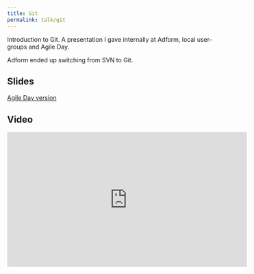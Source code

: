 ```yaml
---
title: Git
permalink: talk/git
---
```


Introduction to Git. A presentation I gave internally at Adform, local user-groups and Agile Day.

Adform ended up switching from SVN to Git.

## Slides

<script async class="speakerdeck-embed" data-id="4f6f69c598186f00220021bc" data-ratio="1.33333333333333" src="//speakerdeck.com/assets/embed.js"></script>

[Agile Day version](https://speakerdeck.com/mmozuras/git-agile-day)

## Video

<iframe width="560" height="315" src="https://www.youtube.com/embed/cMBtriQdM6E" frameborder="0" allowfullscreen></iframe>
